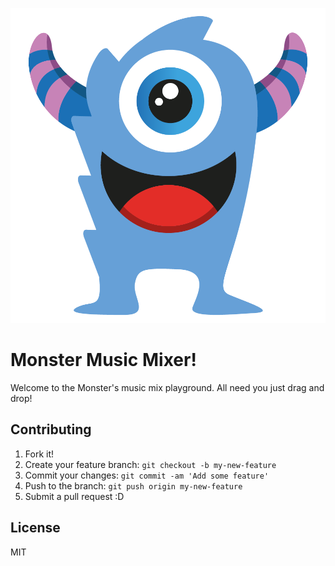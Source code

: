 ![alt text](images/monster0.png "Monster-Do")

# Monster Music Mixer!

Welcome to the Monster's music mix playground. 
All need you just drag and drop!


## Contributing

1. Fork it!
2. Create your feature branch: `git checkout -b my-new-feature`
3. Commit your changes: `git commit -am 'Add some feature'`
4. Push to the branch: `git push origin my-new-feature`
5. Submit a pull request :D


## License

MIT
